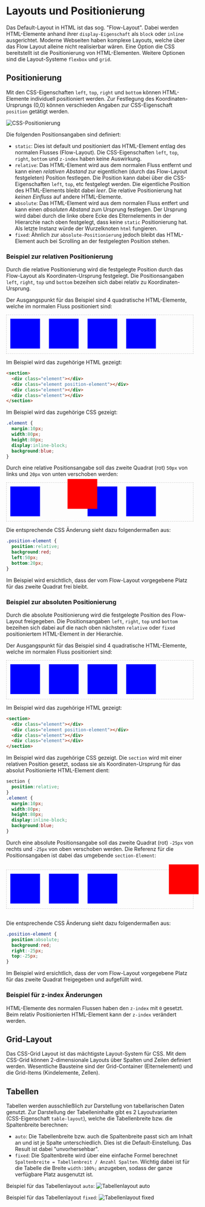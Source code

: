# Layouts und Positionierung

Das Default-Layout in HTML ist das sog. "Flow-Layout". Dabei werden HTML-Elemente anhand ihrer `display-Eigenschaft` als `block` oder `inline` ausgerichtet. Moderne Webseiten haben komplexe Layouts, welche über das Flow Layout alleine nicht realisierbar wären. Eine Option die CSS bereitstellt ist die Positionierung von HTML-Elementen. Weitere Optionen sind die Layout-Systeme `flexbox` und `grid`. 

## Positionierung

Mit den CSS-Eigenschaften `left`, `top`, `right` und `bottom` können HTML-Elemente individuell positioniert werden. Zur Festlegung des Koordinaten-Ursprungs (0,0) können verschieden Angaben zur CSS-Eigenschaft `position` getätigt werden.

![CSS-Positionierung](../images/013-css-position.png "CSS-Positionierung")

Die folgenden Positionsangaben sind definiert:

 - `static`: Dies ist default und positioniert das HTML-Element entlag des normalen Flusses (Flow-Layout). Die CSS-Eigenschaften `left`, `top`, `right`, `bottom` und `z-index` haben keine Auswirkung.
 - `relative`: Das HTML-Element wird aus dem normalen Fluss entfernt und kann einen _relativen Abstand_ zur eigentlichen (durch das Flow-Layout festgeleten) Position festlegen. Die Position kann dabei über die CSS-Eigenschaften `left`, `top`, etc festgelegt werden. Die eigentliche Position des HTML-Elements bleibt dabei _leer_. Die relative Positionierung hat _keinen Einfluss_ auf andere HTML-Elemente.
 - `absolute`: Das HTML-Element wird aus dem normalen Fluss entfert und kann einen _absoluten Abstand_ zum Ursprung festlegen. Der Ursprung wird dabei durch die linke obere Ecke des Elternelements in der Hierarchie nach oben festgelegt, dass keine `static` Positionierung hat. Als letzte Instanz würde der Wurzelknoten `html` fungieren.
 - `fixed`: Ähnlich zur `absolute-Positionierung` jedoch bleibt das HTML-Element auch bei Scrolling an der festgelegten Position stehen.

### Beispiel zur relativen Positionierung

Durch die relative Positionierung wird die festgelegte Position durch das Flow-Layout als Koordinaten-Ursprung festgelegt. Die Positionsangaben `left`, `right`, `top` und `bottom` bezeihen sich dabei relativ zu Koordinaten-Ursprung.

Der Ausgangspunkt für das Beispiel sind 4 quadratische HTML-Elemente, welche im normalen Fluss positioniert sind:
<section style="border:1px dashed #ccc;">
  <div style="margin:10px;width:80px;height:80px;display:inline-block;background:blue;"></div>
  <div style="margin:10px;width:80px;height:80px;display:inline-block;background:blue;"></div>
  <div style="margin:10px;width:80px;height:80px;display:inline-block;background:blue;"></div>
  <div style="margin:10px;width:80px;height:80px;display:inline-block;background:blue;"></div>
</section>


Im Beispiel wird das zugehörige HTML gezeigt:
```html
<section>
  <div class="element"></div>
  <div class="element position-element"></div>
  <div class="element"></div>
  <div class="element"></div>
</section>
```

Im Beispiel wird das zugehörige CSS gezeigt:
```css
.element {
  margin:10px;
  width:80px;
  height:80px;
  display:inline-block;
  background:blue;
}
```

Durch eine relative Positionsangabe soll das zweite Quadrat (rot) `50px` von links und `20px` von unten verschoben werden:
<section style="border:1px dashed #ccc;">
  <div style="margin:10px;width:80px;height:80px;display:inline-block;background:blue;"></div>
  <div style="margin:10px;width:80px;height:80px;display:inline-block;background:red;position:relative;left:50px;bottom:20px;"></div>
  <div style="margin:10px;width:80px;height:80px;display:inline-block;background:blue;"></div>
  <div style="margin:10px;width:80px;height:80px;display:inline-block;background:blue;"></div>
</section>


Die entsprechende CSS Änderung sieht dazu folgendermaßen aus:
```css
.position-element {
  position:relative;
  background:red;
  left:50px;
  bottom:20px;
}
```

Im Beispiel wird ersichtlich, dass der vom Flow-Layout vorgegebene Platz für das zweite Quadrat frei bleibt.

### Beispiel zur absoluten Positionierung

Durch die absolute Positionierung wird die festgelegte Position des Flow-Layout freigegeben. Die Positionsangaben `left`, `right`, `top` und `bottom` bezeihen sich dabei auf die nach oben nächsten `relative` oder `fixed` positioniertem HTML-Element in der Hierarchie. 

Der Ausgangspunkt für das Beispiel sind 4 quadratische HTML-Elemente, welche im normalen Fluss positioniert sind:
<section style="border:1px dashed #ccc;">
  <div style="margin:10px;width:80px;height:80px;display:inline-block;background:blue;"></div>
  <div style="margin:10px;width:80px;height:80px;display:inline-block;background:blue;"></div>
  <div style="margin:10px;width:80px;height:80px;display:inline-block;background:blue;"></div>
  <div style="margin:10px;width:80px;height:80px;display:inline-block;background:blue;"></div>
</section>


Im Beispiel wird das zugehörige HTML gezeigt:
```html
<section>
  <div class="element"></div>
  <div class="element position-element"></div>
  <div class="element"></div>
  <div class="element"></div>
</section>
```

Im Beispiel wird das zugehörige CSS gezeigt. Die `section` wird mit einer relativen Position gesetzt, sodass sie als Koordinaten-Ursprung für das absolut Positionierte HTML-Element dient:
```css
section {
  position:relative;
}
.element {
  margin:10px;
  width:80px;
  height:80px;
  display:inline-block;
  background:blue;
}
```

Durch eine absolute Positionsangabe soll das zweite Quadrat (rot) `-25px` von rechts und `-25px` von oben verschoben werden. Die Referenz für die Positionsangaben ist dabei das umgebende `section-Element`:
<section style="margin:30px 0; border:1px dashed #ccc;position:relative;">
  <div style="margin:10px;width:80px;height:80px;display:inline-block;background:blue;"></div>
  <div style="margin:10px;width:80px;height:80px;display:inline-block;background:red;position:absolute;top:-25px;right:-25px;"></div>
  <div style="margin:10px;width:80px;height:80px;display:inline-block;background:blue;"></div>
  <div style="margin:10px;width:80px;height:80px;display:inline-block;background:blue;"></div>
</section>


Die entsprechende CSS Änderung sieht dazu folgendermaßen aus:
```css
.position-element {
  position:absolute;
  background:red;
  right:-25px;
  top:-25px;
}
```

Im Beispiel wird ersichtlich, dass der vom Flow-Layout vorgegebene Platz für das zweite Quadrat freigegeben und aufgefüllt wird.

### Beispiel für z-index Änderungen

HTML-Elemente des normalen Flussen haben den `z-index` mit `0` gesetzt. Beim relativ Positionierten HTML-Element kann der `z-index` verändert werden.

## Grid-Layout

Das CSS-Grid Layout ist das mächtigste Layout-System für CSS. Mit dem CSS-Grid können 2-dimensionale Layouts über Spalten und Zeilen definiert werden. Wesentliche Bausteine sind der Grid-Container (Elternelement) und die Grid-Items (Kindelemente, Zellen).

## Tabellen

Tabellen werden ausschließlich zur Darstellung von tabellarischen Daten genutzt. Zur Darstellung der Tabelleninhalte gibt es 2 Layoutvarianten (CSS-Eigenschaft `table-layout`), welche die Tabellenbreite bzw. die Spaltenbreite berechnen:

 - `auto`: Die Tabellenbreite bzw. auch die Spaltenbreite passt sich am Inhalt an und ist je Spalte unterschiedlich. Dies ist die Default-Einstellung. Das Result ist dabei "unvorhersehbar".
 - `fixed`: Die Spaltenbreite wird über eine einfache Formel berechnet `Spaltenbreite = Tabellenbreit / Anzahl Spalten`. Wichtig dabei ist für die Tabelle die Breite `width:100%;` anzugeben, sodass der ganze verfügbare Platz ausgenutzt ist.

Beispiel für das Tabellenlayout `auto`:
![Tabellenlayout auto](../images/010-table-layout-1.png "Tabellenlayout auto")

Beispiel für das Tabellenlayout `fixed`:
![Tabellenlayout fixed](../images/011-table-layout-2.png "Tabellenlayout fixed")


